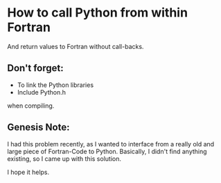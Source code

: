 # How to call Python from within Fortran

And return values to Fortran without call-backs.

## Don't forget:

* To link the Python libraries
* Include Python.h

when compiling.

## Genesis Note:

I had this problem recently, as I wanted to interface from a really old and large
piece of Fortran-Code to Python. Basically, I didn't find anything existing, so
I came up with this solution.

I hope it helps.
